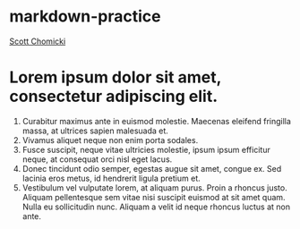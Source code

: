 # markdown-practice
[Scott Chomicki](https://www.linkedin.com/in/schomicki/)
# Lorem ipsum dolor sit amet, consectetur adipiscing elit. 
1. Curabitur maximus ante in euismod molestie. Maecenas eleifend fringilla massa, at ultrices sapien malesuada et. 
2. Vivamus aliquet neque non enim porta sodales. 
3. Fusce suscipit, neque vitae ultricies molestie, ipsum ipsum efficitur neque, at consequat orci nisl eget lacus.
4.  Donec tincidunt odio semper, egestas augue sit amet, congue ex. Sed lacinia eros metus, id hendrerit ligula pretium et. 
5.  Vestibulum vel vulputate lorem, at aliquam purus. Proin a rhoncus justo. Aliquam pellentesque sem vitae nisi suscipit euismod at sit amet quam. Nulla eu sollicitudin nunc. Aliquam a velit id neque rhoncus luctus at non ante.
